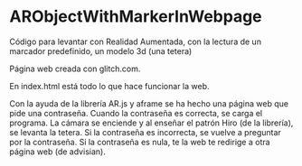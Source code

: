 # ARObjectWithMarkerInWebpage
Código para levantar con Realidad Aumentada, con la lectura de un marcador predefinido, un modelo 3d (una tetera)

Página web creada con glitch.com.

En index.html está todo lo que hace funcionar la web.

Con la ayuda de la librería AR.js y aframe se ha hecho una página web que pide una contraseña. Cuando la contraseña es correcta, se carga el programa. La cámara se enciende y al enseñar el patrón Hiro (de la librería), se levanta la tetera. Si la contraseña es incorrecta, se vuelve a preguntar por la contraseña. Si la contraseña es nula, te la web te redirige a otra página web (de advisian).

